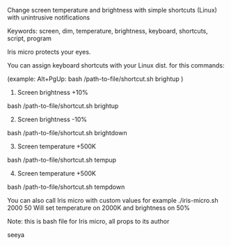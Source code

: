 Change screen temperature and brightness with simple shortcuts (Linux) with unintrusive notifications

Keywords: screen, dim, temperature, brightness, keyboard, shortcuts, script, program


Iris micro protects your eyes.

You can assign keyboard shortcuts with your Linux dist. for this commands:

(example: Alt+PgUp: bash /path-to-file/shortcut.sh brightup )

1. Screen brightness +10%

bash /path-to-file/shortcut.sh brightup

2. Screen brightness -10%

bash /path-to-file/shortcut.sh brightdown

3. Screen temperature +500K

bash /path-to-file/shortcut.sh tempup

4. Screen temperature +500K

bash /path-to-file/shortcut.sh tempdown


You can also call Iris micro with custom values for example
./iris-micro.sh 2000 50
Will set temperature on 2000K and brightness on 50%

Note: this is bash file for Iris micro, all props to its author

seeya